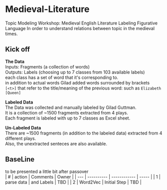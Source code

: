 # Medieval-Literature
Topic Modeling Workshop: Medieval English Literature
Labeling Figurative Language In order to understand relations between topic in the medieval times.

## Kick off
**The Data**  
Inputs: Fragments (a collection of words)  
Outputs: Labels (choosing up to 7 classes from 103 available labels)  
each class has a set of word that it's corresponding to.  
in addition to actual words Gilad added words surrounded by brackets  
`[<t>]` that refer to the title/meaning of the previous word: such as `Elizabeth [Queen]`  

**Labeled Data**  
The Data was collected and manually labeled by Gilad Guttman.  
It is a collection of ~1500 fragments extracted  from 4 plays.  
Each fragment is labeled with up to 7 classes as Excel sheet.  

**Un-Labeled Data**  
There are ~1500 fragments (in addition to the labeled data) extracted from 4 different plays.  
Also, the unextracted senteces are also available.  

## BaseLine
to be presented a little bit after passover  
| #   | action     | Comments     | Owner |
| --- | ---------- | ------------ | ----- |
| 1   | parse data | and Labels   | TBD   |
| 2   | Word2Vec   | Initial Step | TBD   |

